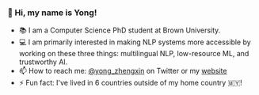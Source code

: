 ### 👋  Hi, my name is Yong!

- 📚 I am a Computer Science PhD student at Brown University. 
- 💻 I am primarily interested in making NLP systems more accessible by working on these three things: multilingual NLP, low-resource ML, and trustworthy AI.
- 📫 How to reach me: [@yong_zhengxin](https://twitter.com/yong_zhengxin) on Twitter or my [website](http://yongzx.github.io/)
- ⚡ Fun fact: I've lived in 6 countries outside of my home country 🇲🇾!
